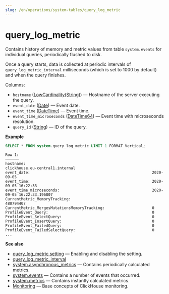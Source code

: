 ```yaml
---
slug: /en/operations/system-tables/query_log_metric
---
```

# query_log_metric

Contains history of memory and metric values from table `system.events` for individual queries, periodically flushed to disk.

Once a query starts, data is collected at periodic intervals of `query_log_metric_interval` milliseconds (which is set to 1000
by default) and when the query finishes.

Columns:
- `hostname` ([LowCardinality(String)](../../sql-reference/data-types/string.md)) — Hostname of the server executing the query.
- `event_date` ([Date](../../sql-reference/data-types/date.md)) — Event date.
- `event_time` ([DateTime](../../sql-reference/data-types/datetime.md)) — Event time.
- `event_time_microseconds` ([DateTime64](../../sql-reference/data-types/datetime64.md)) — Event time with microseconds resolution.
- `query_id` ([String](../../sql-reference/data-types/string.md)) — ID of the query.

**Example**

``` sql
SELECT * FROM system.query_log_metric LIMIT 1 FORMAT Vertical;
```

``` text
Row 1:
──────
hostname:                                                        clickhouse.eu-central1.internal
event_date:                                                      2020-09-05
event_time:                                                      2020-09-05 16:22:33
event_time_microseconds:                                         2020-09-05 16:22:33.196807
CurrentMetric_MemoryTracking:                                    480794407
CurrentMetric_MergesMutationsMemoryTracking:                     0
ProfileEvent_Query:                                              0
ProfileEvent_SelectQuery:                                        0
ProfileEvent_InsertQuery:                                        0
ProfileEvent_FailedQuery:                                        0
ProfileEvent_FailedSelectQuery:                                  0
...
```

**See also**

- [query_log_metric setting](../../operations/server-configuration-parameters/settings.md#query_log_metric) — Enabling and disabling the setting.
- [query_log_metric_interval](../../operations/settings/settings.md#query_log_metric_interval)
- [system.asynchronous_metrics](../../operations/system-tables/asynchronous_metrics.md) — Contains periodically calculated metrics.
- [system.events](../../operations/system-tables/events.md#system_tables-events) — Contains a number of events that occurred.
- [system.metrics](../../operations/system-tables/metrics.md) — Contains instantly calculated metrics.
- [Monitoring](../../operations/monitoring.md) — Base concepts of ClickHouse monitoring.
